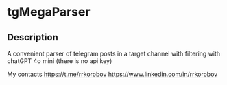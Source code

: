 # tgMegaParser
 
## Description

A convenient parser of telegram posts in a target channel with filtering with chatGPT 4o mini (there is no api key)

My contacts
https://t.me/rrkorobov
https://www.linkedin.com/in/rrkorobov
